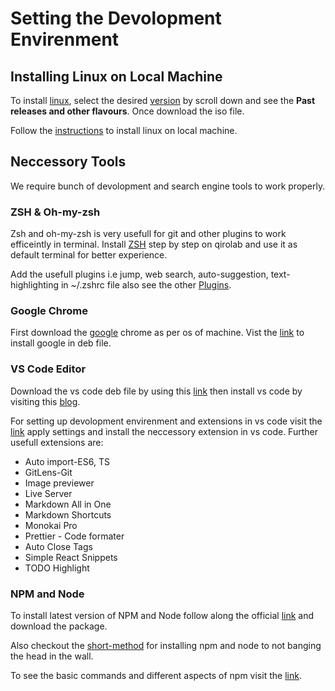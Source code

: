 # Setting the Devolopment Envirenment

## Installing Linux on Local Machine

To install [linux](https://ubuntu.com/download#download), select the desired [version](https://ubuntu.com/download/alternative-downloads) by scroll down and see the **Past releases and other flavours**. Once download the iso file.

Follow the [instructions](https://ubuntu.com/tutorials/install-ubuntu-desktop#1-overview) to install linux on local machine.

## Neccessory Tools

We require bunch of devolopment and search engine tools to work properly.

### ZSH & Oh-my-zsh

Zsh and oh-my-zsh is very usefull for git and other plugins to work efficeintly in terminal.
Install [ZSH](https://qirolab.com/posts/install-and-setup-oh-my-zsh-on-ubuntu-system) step by step on qirolab and use it as default terminal for better experience.

Add the usefull plugins i.e jump, web search, auto-suggestion, text-highlighting in ~/.zshrc file also see the other [Plugins](https://github.com/ohmyzsh/ohmyzsh/wiki/Plugins).

### Google Chrome

First download the [google](https://support.google.com/chrome/answer/95346?hl=en&co=GENIE.Platform%3DDesktop#zippy=%2Clinux) chrome as per os of machine. Vist the [link](https://itsfoss.com/install-chrome-ubuntu/) to install google in deb file.

### VS Code Editor

Download the vs code deb file by using this [link](https://code.visualstudio.com/) then install vs code by visiting this [blog](https://trendoceans.com/how-to-install-visual-code-on-linux-using-deb-for-ubuntu-debian/).

For setting up devolopment envirenment and extensions in vs code visit the [link](https://github.com/jonasschmedtmann/html-css-course/blob/master/vscode-setup.md) apply settings and install the neccessory extension in vs code. Further usefull extensions are:

- Auto import-ES6, TS
- GitLens-Git
- Image previewer
- Live Server
- Markdown All in One
- Markdown Shortcuts
- Monokai Pro
- Prettier - Code formater
- Auto Close Tags
- Simple React Snippets
- TODO Highlight

### NPM and Node

To install latest version of NPM and Node follow along the official [link](https://github.com/nvm-sh/nvm) and download the package.

Also checkout the [short-method](https://qirolab.com/posts/how-to-install-nvm-node-version-manager-on-ubuntu-system) for installing npm and node to not banging the head in the wall.

To see the basic commands and different aspects of npm visit the [link](https://github.com/mzeesha/Node-Package-Manager-Course/blob/master/npmcrashcourse.md).
